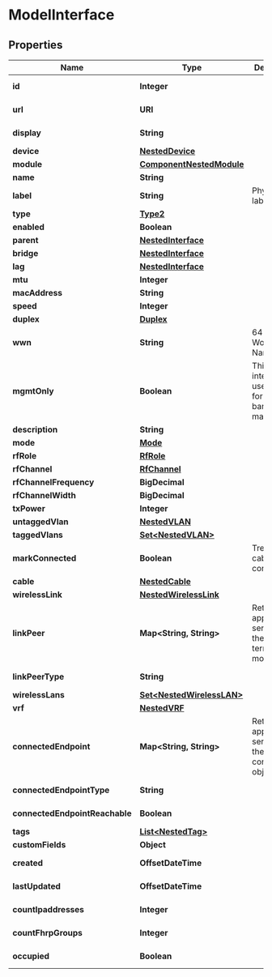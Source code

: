 

# ModelInterface


## Properties

| Name | Type | Description | Notes |
|------------ | ------------- | ------------- | -------------|
|**id** | **Integer** |  |  [optional] [readonly] |
|**url** | **URI** |  |  [optional] [readonly] |
|**display** | **String** |  |  [optional] [readonly] |
|**device** | [**NestedDevice**](NestedDevice.md) |  |  |
|**module** | [**ComponentNestedModule**](ComponentNestedModule.md) |  |  [optional] |
|**name** | **String** |  |  |
|**label** | **String** | Physical label |  [optional] |
|**type** | [**Type2**](Type2.md) |  |  |
|**enabled** | **Boolean** |  |  [optional] |
|**parent** | [**NestedInterface**](NestedInterface.md) |  |  [optional] |
|**bridge** | [**NestedInterface**](NestedInterface.md) |  |  [optional] |
|**lag** | [**NestedInterface**](NestedInterface.md) |  |  [optional] |
|**mtu** | **Integer** |  |  [optional] |
|**macAddress** | **String** |  |  [optional] |
|**speed** | **Integer** |  |  [optional] |
|**duplex** | [**Duplex**](Duplex.md) |  |  [optional] |
|**wwn** | **String** | 64-bit World Wide Name |  [optional] |
|**mgmtOnly** | **Boolean** | This interface is used only for out-of-band management |  [optional] |
|**description** | **String** |  |  [optional] |
|**mode** | [**Mode**](Mode.md) |  |  [optional] |
|**rfRole** | [**RfRole**](RfRole.md) |  |  [optional] |
|**rfChannel** | [**RfChannel**](RfChannel.md) |  |  [optional] |
|**rfChannelFrequency** | **BigDecimal** |  |  [optional] |
|**rfChannelWidth** | **BigDecimal** |  |  [optional] |
|**txPower** | **Integer** |  |  [optional] |
|**untaggedVlan** | [**NestedVLAN**](NestedVLAN.md) |  |  [optional] |
|**taggedVlans** | [**Set&lt;NestedVLAN&gt;**](NestedVLAN.md) |  |  [optional] |
|**markConnected** | **Boolean** | Treat as if a cable is connected |  [optional] |
|**cable** | [**NestedCable**](NestedCable.md) |  |  [optional] |
|**wirelessLink** | [**NestedWirelessLink**](NestedWirelessLink.md) |  |  [optional] |
|**linkPeer** | **Map&lt;String, String&gt;** |  Return the appropriate serializer for the link termination model.  |  [optional] [readonly] |
|**linkPeerType** | **String** |  |  [optional] [readonly] |
|**wirelessLans** | [**Set&lt;NestedWirelessLAN&gt;**](NestedWirelessLAN.md) |  |  [optional] |
|**vrf** | [**NestedVRF**](NestedVRF.md) |  |  [optional] |
|**connectedEndpoint** | **Map&lt;String, String&gt;** |  Return the appropriate serializer for the type of connected object.  |  [optional] [readonly] |
|**connectedEndpointType** | **String** |  |  [optional] [readonly] |
|**connectedEndpointReachable** | **Boolean** |  |  [optional] [readonly] |
|**tags** | [**List&lt;NestedTag&gt;**](NestedTag.md) |  |  [optional] |
|**customFields** | **Object** |  |  [optional] |
|**created** | **OffsetDateTime** |  |  [optional] [readonly] |
|**lastUpdated** | **OffsetDateTime** |  |  [optional] [readonly] |
|**countIpaddresses** | **Integer** |  |  [optional] [readonly] |
|**countFhrpGroups** | **Integer** |  |  [optional] [readonly] |
|**occupied** | **Boolean** |  |  [optional] [readonly] |



